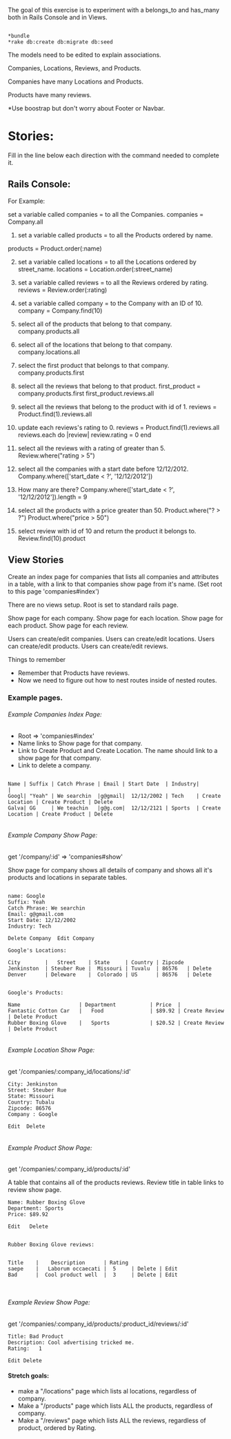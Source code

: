 The goal of this exercise is to experiment with a belongs_to and has_many both in Rails Console and in Views.

```

*bundle
*rake db:create db:migrate db:seed

```

The models need to be edited to explain associations.

Companies, Locations, Reviews, and Products.

Companies have many Locations and Products.

Products have many reviews.

*Use boostrap but don't worry about Footer or Navbar.





# Stories:

Fill in the line below each direction with the command needed to complete it.

## Rails Console:

For Example:

set a variable called companies = to all the Companies.
  companies = Company.all

1. set a variable called products = to all the Products ordered by name.

  products = Product.order(:name)

2. set a variable called locations = to all the Locations ordered by street_name.
  locations = Location.order(:street_name)


3. set a variable called reviews = to all the Reviews ordered by rating.
  reviews = Review.order(:rating)


4. set a variable called company = to the Company with an ID of 10.
  company = Company.find(10)


5. select all of the products that belong to that company.
  company.products.all


6. select all of the locations that belong to that company.
  company.locations.all


7. select the first product that belongs to that company.
  company.products.first


8. select all the reviews that belong to that product.
  first_product = company.products.first
  first_product.reviews.all


9. select all the reviews that belong to the product with id of 1.
  reviews = Product.find(1).reviews.all


10. update each reviews's rating to 0.
reviews = Product.find(1).reviews.all
  reviews.each do |review|
    review.rating = 0
  end


11. select all the reviews with a rating of greater than 5.  
    Review.where("rating  > 5")


12. select all the companies with a start date before 12/12/2012.  
    Company.where(['start_date < ?', '12/12/2012'])

13. How many are there?
    Company.where(['start_date < ?', '12/12/2012']).length = 9


14. select all the products with a price greater than 50. Product.where("? > ?")
    Product.where("price > 50")

15. select review with id of 10 and return the product it belongs to.
    Review.find(10).product
  



## View Stories

Create an index page for companies that lists all companies and attributes in a table, with a link to that companies show page from it's name.
(Set root to this page 'companies#index')

There are no views setup. Root is set to standard rails page.

Show page for each company.
Show page for each location.
Show page for each product.
Show page for each review.


Users can create/edit companies.
Users can create/edit locations.
Users can create/edit products.
Users can create/edit reviews.






Things to remember
* Remember that Products have reviews.
* Now we need to figure out how to nest routes inside of nested routes.



### Example pages.


###### Example Companies Index Page:
- Root => 'companies#index'
- Name links to Show page for that company.
- Link to Create Product and Create Location. The name should link to a show page for that company.
- Link to delete a company.



```

Name | Suffix | Catch Phrase | Email | Start Date  | Industry|                 |  
Googl| "Yeah" | We searchin  |g@gmail|  12/12/2002 | Tech    | Create Location | Create Product | Delete
Galva| GG     | We teachin   |g@g.com|  12/12/2121 | Sports  | Create Location | Create Product | Delete


```

###### Example Company Show Page:

get '/company/:id' => 'companies#show'

Show page for company shows all details of company and shows all it's products and locations in separate tables.


```

name: Google
Suffix: Yeah
Catch Phrase: We searchin
Email: g@gmail.com
Start Date: 12/12/2002
Industry: Tech

Delete Company  Edit Company

Google's Locations:

City        |   Street    | State     | Country | Zipcode
Jenkinston  | Steuber Rue |  Missouri | Tuvalu  | 86576   | Delete
Denver      | Deleware    |  Colorado | US      | 86576   | Delete


Google's Products:

Name                   | Department           | Price  |
Fantastic Cotton Car   |   Food               | $89.92 | Create Review | Delete Product
Rubber Boxing Glove    |   Sports             | $20.52 | Create Review | Delete Product


```

###### Example Location Show Page:

get '/companies/:company_id/locations/:id'

```
City: Jenkinston
Street: Steuber Rue
State: Missouri
Country: Tubalu
Zipcode: 86576
Company : Google

Edit  Delete


```

###### Example Product Show Page:

get '/companies/:company_id/products/:id'

A table that contains all of the products reviews.
Review title in table links to review show page.


```
Name: Rubber Boxing Glove
Department: Sports
Price: $89.92

Edit   Delete


Rubber Boxing Glove reviews:


Title    |    Description      | Rating
saepe    |   Laborum occaecati |  5     | Delete | Edit
Bad      |  Cool product well  |  3     | Delete | Edit



```


###### Example Review Show Page:

get '/companies/:company_id/products/:product_id/reviews/:id'


```
Title: Bad Product
Description: Cool advertising tricked me.
Rating:   1

Edit Delete

```




#### Stretch goals:

* make a "/locations" page which lists al locations, regardless of company.
* Make a "/products" page which lists ALL the products, regardless of company.
* Make a "/reviews" page which lists ALL the reviews, regardless of product, ordered by Rating.
